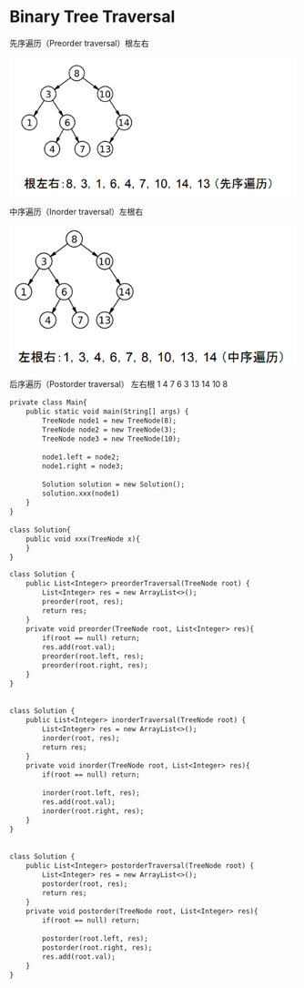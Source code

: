 # Binary Tree  Traversal

先序遍历（Preorder traversal）根左右

<img src="../../.gitbook/assets/image (9) (1) (1).png" alt="" data-size="original">

中序遍历（Inorder traversal）左根右

![](<../../.gitbook/assets/image (8) (1) (1).png>)

后序遍历（Postorder traversal） 左右根 1 4 7 6 3 13 14 10 8

```
private class Main{
    public static void main(String[] args) {
        TreeNode node1 = new TreeNode(8);
        TreeNode node2 = new TreeNode(3);
        TreeNode node3 = new TreeNode(10);
        
        node1.left = node2;
        node1.right = node3;
        
        Solution solution = new Solution();
        solution.xxx(node1)
    }
}

class Solution{
    public void xxx(TreeNode x){
    }
}
```



```
class Solution {
    public List<Integer> preorderTraversal(TreeNode root) {
        List<Integer> res = new ArrayList<>();
        preorder(root, res);
        return res;
    }
    private void preorder(TreeNode root, List<Integer> res){
        if(root == null) return;
        res.add(root.val);
        preorder(root.left, res);
        preorder(root.right, res);
    }
}


class Solution {
    public List<Integer> inorderTraversal(TreeNode root) {
        List<Integer> res = new ArrayList<>();
        inorder(root, res);
        return res;
    }
    private void inorder(TreeNode root, List<Integer> res){
        if(root == null) return;
        
        inorder(root.left, res);
        res.add(root.val);
        inorder(root.right, res);
    }
}


class Solution {
    public List<Integer> postorderTraversal(TreeNode root) {
        List<Integer> res = new ArrayList<>();
        postorder(root, res);
        return res;
    }
    private void postorder(TreeNode root, List<Integer> res){
        if(root == null) return;
        
        postorder(root.left, res);
        postorder(root.right, res);
        res.add(root.val);
    }
}
```
